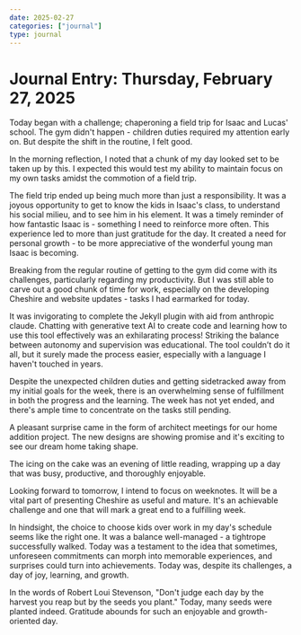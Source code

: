 ```yaml
---
date: 2025-02-27
categories: ["journal"]
type: journal
---
```


# Journal Entry: Thursday, February 27, 2025

Today began with a challenge; chaperoning a field trip for Isaac and Lucas' school. The gym didn't happen - children duties required my attention early on. But despite the shift in the routine, I felt good. 

In the morning reflection, I noted that a chunk of my day looked set to be taken up by this. I expected this would test my ability to maintain focus on my own tasks amidst the commotion of a field trip. 

The field trip ended up being much more than just a responsibility. It was a joyous opportunity to get to know the kids in Isaac's class, to understand his social milieu, and to see him in his element. It was a timely reminder of how fantastic Isaac is - something I need to reinforce more often. This experience led to more than just gratitude for the day. It created a need for personal growth - to be more appreciative of the wonderful young man Isaac is becoming.

Breaking from the regular routine of getting to the gym did come with its challenges, particularly regarding my productivity. But I was still able to carve out a good chunk of time for work, especially on the developing Cheshire and website updates - tasks I had earmarked for today.

It was invigorating to complete the Jekyll plugin with aid from anthropic claude. Chatting with generative text AI to create code and learning how to use this tool effectively was an exhilarating process! Striking the balance between autonomy and supervision was educational. The tool couldn’t do it all, but it surely made the process easier, especially with a language I haven't touched in years.

Despite the unexpected children duties and getting sidetracked away from my initial goals for the week, there is an overwhelming sense of fulfillment in both the progress and the learning. The week has not yet ended, and there's ample time to concentrate on the tasks still pending.

A pleasant surprise came in the form of architect meetings for our home addition project. The new designs are showing promise and it's exciting to see our dream home taking shape.

The icing on the cake was an evening of little reading, wrapping up a day that was busy, productive, and thoroughly enjoyable. 

Looking forward to tomorrow, I intend to focus on weeknotes. It will be a vital part of presenting Cheshire as useful and mature. It's an achievable challenge and one that will mark a great end to a fulfilling week.

In hindsight, the choice to choose kids over work in my day's schedule seems like the right one. It was a balance well-managed - a tightrope successfully walked. Today was a testament to the idea that sometimes, unforeseen commitments can morph into memorable experiences, and surprises could turn into achievements. Today was, despite its challenges, a day of joy, learning, and growth.

In the words of Robert Loui Stevenson, "Don't judge each day by the harvest you reap but by the seeds you plant." Today, many seeds were planted indeed. Gratitude abounds for such an enjoyable and growth-oriented day.